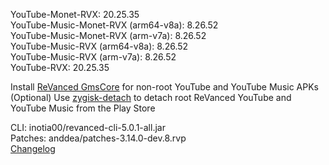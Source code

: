 YouTube-Monet-RVX: 20.25.35  
YouTube-Music-Monet-RVX (arm64-v8a): 8.26.52  
YouTube-Music-Monet-RVX (arm-v7a): 8.26.52  
YouTube-Music-RVX (arm64-v8a): 8.26.52  
YouTube-Music-RVX (arm-v7a): 8.26.52  
YouTube-RVX: 20.25.35  

Install [ReVanced GmsCore](https://github.com/ReVanced/GmsCore/releases/latest) for non-root YouTube and YouTube Music APKs  
(Optional) Use [zygisk-detach](https://github.com/j-hc/zygisk-detach/releases/latest) to detach root ReVanced YouTube and YouTube Music from the Play Store
  
CLI: inotia00/revanced-cli-5.0.1-all.jar  
Patches: anddea/patches-3.14.0-dev.8.rvp  
[Changelog](https://github.com/anddea/revanced-patches/releases/tag/v3.14.0-dev.8)  
